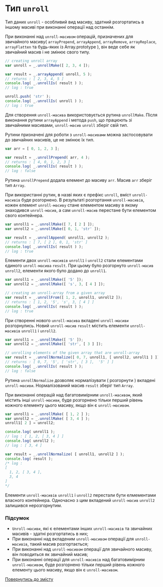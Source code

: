 # Тип <code>unroll</code>

Тип даних <code>unroll</code> - особливий вид масиву, здатний розгортатись в іншому масиві при виконанні операції над останнім.

При виконанні над `unroll-масивом` операцій, призначених для звичайного масиву( `arrayPrepend`, `arrayAppend`, `arrayRemove`, `arrayReplace`, `arrayFlatten` та будь-яких із Array.prototype ), він веде себе як звичайний масив і не змінює свого типу.

```js
// creating unroll array
var unroll = _.unrollMake([ 2, 3, 4 ]);

var result = _.arrayAppend( unroll, 5 );
// returns : [ 2, 3, 4, 5 ]
console.log( _.unrollIs( result ) );
// log : true

unroll.push( 'str' );
console.log( _.unrollIs( unroll ) );
// log : true
```

Для створення  `unroll-масива` використовується рутина `unrollMake`. Після виконання рутини `arrayAppend` i метода `push`, що працюють зі звичайними масивами, `unroll-масив` `unroll` зберіг свій тип.

Рутини призначені для роботи з `unroll-масивами` можна застосовувати до звичайних масивів, це не змінює їх тип.

```js
var arr = [ 0, 1, 2, 3 ];

var result = _.unrollPrepend( arr, 4 );
// returns : [ 4, 0, 1, 2, 3 ]
console.log( _.unrollIs( result ) );
// log : false
```

Рутина `unrollPrepend` додала елемент до масиву `arr`. Масив `arr` зберіг тип `Array`.

При використанні рутин, в назві яких є префікс `unroll`, вміст `unroll-масивів` буде розгорнено. В результаті розгортання `unroll-масивів`, кожен елемент `unroll-масиву` стане елементом масиву в якому знаходився `unroll-масив`, а сам `unroll-масив` перестане бути елементом свого контейнера.

```js
var unroll1 = _.unrollMake([ 7, [ 2 ] ]);
var unroll2 = _.unrollMake([ 0, 1, 'str' ]);

var result = _.unrollAppend( unroll1, unroll2 );
// returns : [ 7, [ 2 ], 0, 1, 'str' ]
console.log( _.unrollIs( result ) );
// log : true
```

Елементи двох `unroll-масивів` `unroll1` i `unroll2` стали елементами єдиного `unroll-масива` `result`. При цьому було розгорнуто `unroll-масив` `unroll2`, елементи якого було додано до `unroll1`.

```js
var unroll1 = _.unrollMake([ '5' ]);
var unroll2 = _.unrollMake([ 's', 3, [ 4 ] ]);

// creating an unroll-array from a given array
var result = _.unrollFrom([ 1, 2, unroll1, unroll2 ]);
// returns : [ 1, 2, '5', 's', 3, [ 4 ] ]
console.log( _.unrollIs( result ) );
// log : true
```

При створенні нового `unroll-масива` вкладені `unroll-масиви` розгорнулись. Новий `unroll-масив` `result` містить елементи `unroll-масивів` `unroll1` i `unroll2`.

```js
var unroll1 = _.unrollMake([ '5' ]);
var unroll2 = _.unrollMake([ 'str', [ 3 ] ]);

// unrolling elements of the given array that are unroll-array
var result = _.unrollNormalize([ 0, 7, unroll1, [ unroll2, unroll1 ] ]);
// returns : [ 0, 7, '5', [ 'str', [ 3 ],  '5' ] ]
console.log( _.unrollIs( result ) );
// log : false
```

Рутина `unrollNormalize` дозволяє нормалізувати ( розгорнути ) вкладені `unroll-масиви`. Нормалізований масив `result` зберіг тип `Array`.

При виконанні операцій над багатовимірним `unroll-масивом`, який містить інші `unroll-масиви`, буде розгорнено тільки перший рівень кожного елементу цього масиву, якщо він є `unroll-масивом`.

```js
var unroll1 = _.unrollMake( [ 1, 2 ] );
var unroll2 = _.unrollMake( [ 3, 4 ] );
unroll1[ 2 ] = unroll2;

console.log( unroll1 );
// log : [ 1, 2, [ 3, 4 ] ]
console.log( unroll2 );
// log : [ 3, 4 ]

var result = _.unrollNormalize( [ unroll1, unroll2 ] );
console.log( result );
/* log :
[
  1, 2, [ 3, 4 ],
  3, 4
]
*/
```

Елементи `unroll-масивів` `unroll1` і `unroll2` перестали бути елмементами власного контейнера. Одночасно з цим вкладений `unroll-масив` `unroll2` залишився нерозгорнутим.

### Підсумок

- `Unroll-масиви`, які є елементами інших `unroll-масивів` та звичайних масивів - здатні розгортатись в них;
- При виконанні над вкладеним `unroll-масивом` операції для `unroll-масивів`, такий масив розгортається;
- При виконанні над `unroll-масивом` операції для звичайного масиву, він поводиться як звичайний масив;
- При виконанні операції для `unroll-масивів` над багатовимірним `unroll-масивом`, буде розгорнено тільки перший рівень кожного елементу цього масиву, якщо він є `unroll-масивом`.

[Повернутись до змісту](../README.md#Концепції)

